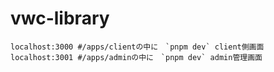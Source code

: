 # vwc-library


```
localhost:3000 #/apps/clientの中に　`pnpm dev` client側画面
localhost:3001 #/apps/adminの中に　`pnpm dev` admin管理画面
```

